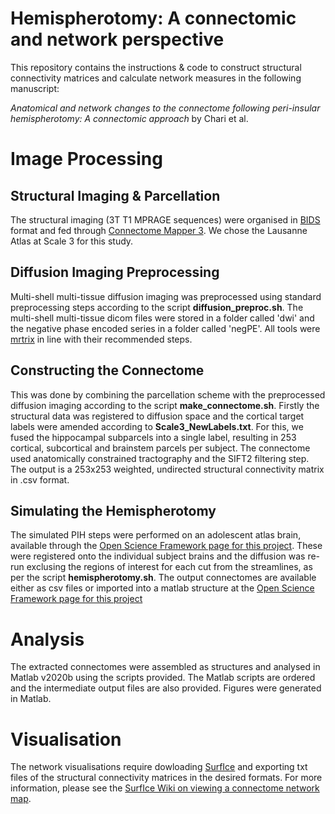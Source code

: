 # Hemispherotomy: A connectomic and network perspective 

This repository contains the instructions & code to construct structural connectivity matrices and calculate network measures in the following manuscript:

*Anatomical and network changes to the connectome following peri-insular hemispherotomy: A connectomic approach* by Chari et al. 

# Image Processing

## Structural Imaging & Parcellation

The structural imaging (3T T1 MPRAGE sequences) were organised in [BIDS](https://bids.neuroimaging.io) format and fed through [Connectome Mapper 3](https://connectome-mapper-3.readthedocs.io/en/latest/). We chose the Lausanne Atlas at Scale 3 for this study. 

## Diffusion Imaging Preprocessing

Multi-shell multi-tissue diffusion imaging was preprocessed using standard preprocessing steps according to the script **diffusion_preproc.sh**. The multi-shell multi-tissue dicom files were stored in a folder called 'dwi' and the negative phase encoded series in a folder called 'negPE'. All tools were [mrtrix](https://mrtrix.readthedocs.io/en/latest/) in line with their recommended steps. 

## Constructing the Connectome

This was done by combining the parcellation scheme with the preprocessed diffusion imaging according to the script **make_connectome.sh**. Firstly the structural data was registered to diffusion space and the cortical target labels were amended according to **Scale3_NewLabels.txt**. For this, we fused the hippocampal subparcels into a single label, resulting in 253 cortical, subcortical and brainstem parcels per subject. The connectome used anatomically constrained tractography and the SIFT2 filtering step. The output is a 253x253 weighted, undirected structural connectivity matrix in .csv format.

## Simulating the Hemispherotomy

The simulated PIH steps were performed on an adolescent atlas brain, available through the [Open Science Framework page for this project](https://osf.io/68tmn/?view_only=f297d42574c24a4aaa16b5aa2d8b5187). These were registered onto the individual subject brains and the diffusion was re-run exclusing the regions of interest for each cut from the streamlines, as per the script **hemispherotomy.sh**. The output connectomes are available either as csv files or imported into a matlab structure at the [Open Science Framework page for this project](https://osf.io/68tmn/?view_only=f297d42574c24a4aaa16b5aa2d8b5187)

# Analysis

The extracted connectomes were assembled as structures and analysed in Matlab v2020b using the scripts provided. The Matlab scripts are ordered and the intermediate output files are also provided. Figures were generated in Matlab. 

# Visualisation

The network visualisations require dowloading [SurfIce](https://www.nitrc.org/projects/surfice/) and exporting txt files of the structural connectivity matrices in the desired formats. For more information, please see the [SurfIce Wiki on viewing a connectome network map](https://www.nitrc.org/plugins/mwiki/index.php/surfice:MainPage#Loading_a_connectome_network_map). 
